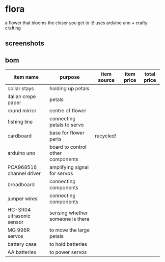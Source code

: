 # flora
a flower that blooms the closer you get to it! uses arduino uno + crafty crafting

## screenshots


## bom
| **item name**             | **purpose**                       | **item source** | **item price** | **total price** |
|---------------------------|-----------------------------------|-----------------|----------------|-----------------|
| collar stays              | holding up petals                 |                 |                |                 |
| italian crepe paper       | petals                            |                 |                |                 |
| round mirror              | centre of flower                  |                 |                |                 |
| fishing line              | connecting petals to servo        |                 |                |                 |
| cardboard                 | base for flower parts             | recycled!       |                |                 |
| arduino uno               | board to control other components |                 |                |                 |
| PCA968516 channel driver  | amplifying signal for servos      |                 |                |                 |
| breadboard                | connecting components             |                 |                |                 |
| jumper wires              | connecting components             |                 |                |                 |
| HC-SR04 ultrasonic sensor | sensing whether someone is there  |                 |                |                 |
| MG 996R servos            | to move the large petals          |                 |                |                 |
| battery case              | to hold batteries                 |                 |                |                 |
| AA batteries              | to power servos                   |                 |                |                 |